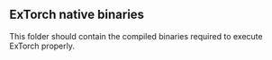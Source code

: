 ## ExTorch native binaries
This folder should contain the compiled binaries required to execute ExTorch properly.